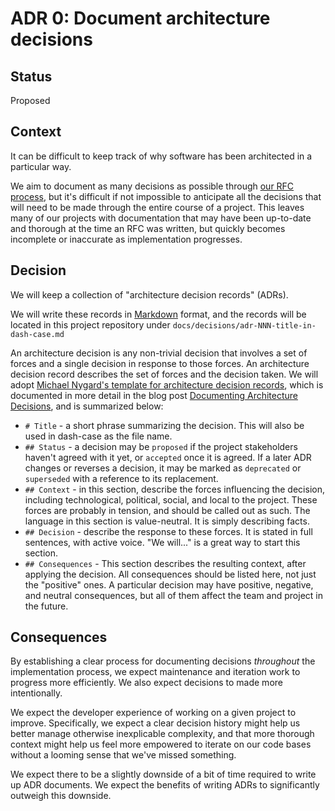 # ADR 0: Document architecture decisions

## Status

Proposed

## Context

It can be difficult to keep track of why software has been architected in a particular way.

We aim to document as many decisions as possible through [our RFC process](https://docs.google.com/document/d/1_Vm7nFfqZMNx5gEJ1lTzlwi79WnrS6pXkoOvFG4wFxM/edit), but it's difficult if not impossible to anticipate all the decisions that will need to be made through the entire course of a project. This leaves many of our projects with documentation that may have been up-to-date and thorough at the time an RFC was written, but quickly becomes incomplete or inaccurate as implementation progresses.

## Decision

We will keep a collection of "architecture decision records" (ADRs).

We will write these records in [Markdown](https://commonmark.org/) format, and the records will be located in this project repository under `docs/decisions/adr-NNN-title-in-dash-case.md`

An architecture decision is any non-trivial decision that involves a set of forces and a single decision in response to those forces. An architecture decision record describes the set of forces and the decision taken. We will adopt [Michael Nygard's template for architecture decision records](https://github.com/joelparkerhenderson/architecture-decision-record/blob/main/locales/en/templates/decision-record-template-by-michael-nygard/index.md), which is documented in more detail in the blog post [Documenting Architecture Decisions](https://cognitect.com/blog/2011/11/15/documenting-architecture-decisions), and is summarized below:

- `# Title` - a short phrase summarizing the decision. This will also be used in dash-case as the file name.
- `## Status` - a decision may be `proposed` if the project stakeholders haven't agreed with it yet, or `accepted` once it is agreed. If a later ADR changes or reverses a decision, it may be marked as `deprecated` or `superseded` with a reference to its replacement.
- `## Context` - in this section, describe the forces influencing the decision, including technological, political, social, and local to the project. These forces are probably in tension, and should be called out as such. The language in this section is value-neutral. It is simply describing facts.
- `## Decision` - describe the response to these forces. It is stated in full sentences, with active voice. "We will..." is a great way to start this section.
- `## Consequences` - This section describes the resulting context, after applying the decision. All consequences should be listed here, not just the "positive" ones. A particular decision may have positive, negative, and neutral consequences, but all of them affect the team and project in the future.

## Consequences

By establishing a clear process for documenting decisions _throughout_ the implementation process, we expect maintenance and iteration work to progress more efficiently. We also expect decisions to made more intentionally.

We expect the developer experience of working on a given project to improve. Specifically, we expect a clear decision history might help us better manage otherwise inexplicable complexity, and that more thorough context might help us feel more empowered to iterate on our code bases without a looming sense that we've missed something.

We expect there to be a slightly downside of a bit of time required to write up ADR documents. We expect the benefits of writing ADRs to significantly outweigh this downside.
